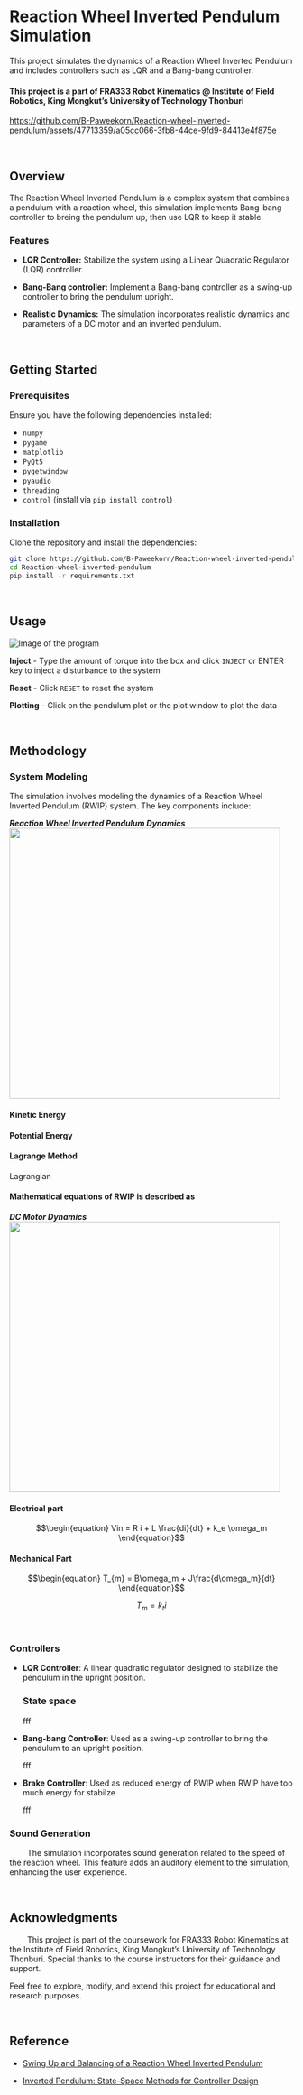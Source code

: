 # Reaction Wheel Inverted Pendulum Simulation

This project simulates the dynamics of a Reaction Wheel Inverted Pendulum and includes controllers such as LQR and a Bang-bang controller.

#### This project is a part of FRA333 Robot Kinematics @ Institute of Field Robotics, King Mongkut’s University of Technology Thonburi

https://github.com/B-Paweekorn/Reaction-wheel-inverted-pendulum/assets/47713359/a05cc066-3fb8-44ce-9fd9-84413e4f875e

<br>

## Overview

The Reaction Wheel Inverted Pendulum is a complex system that combines a pendulum with a reaction wheel, this simulation implements Bang-bang controller to breing the pendulum up, then use LQR to keep it stable.

### Features

- **LQR Controller:** Stabilize the system using a Linear Quadratic Regulator (LQR) controller.
  
- **Bang-Bang controller:** Implement a Bang-bang controller as a swing-up controller to bring the pendulum upright.

- **Realistic Dynamics:** The simulation incorporates realistic dynamics and parameters of a DC motor and an inverted pendulum.

<br>

## Getting Started

### Prerequisites

Ensure you have the following dependencies installed:

- `numpy`
- `pygame`
- `matplotlib`
- `PyQt5`
- `pygetwindow`
- `pyaudio`
- `threading`
- `control` (install via `pip install control`)

### Installation

Clone the repository and install the dependencies:

```bash
git clone https://github.com/B-Paweekorn/Reaction-wheel-inverted-pendulum.git
cd Reaction-wheel-inverted-pendulum
pip install -r requirements.txt
```

<br>

## Usage

![Image of the program](https://github.com/B-Paweekorn/Reaction-wheel-inverted-pendulum/assets/47713359/e2ff45d4-bfb2-4831-9ec9-334b88f8ff77)

**Inject** - Type the amount of torque into the box and click `INJECT` or ENTER key to inject a disturbance to the system

**Reset** - Click `RESET` to reset the system

**Plotting** - Click on the pendulum plot or the plot window to plot the data

<br>

## Methodology
### System Modeling

The simulation involves modeling the dynamics of a Reaction Wheel Inverted Pendulum (RWIP) system. The key components include:

***Reaction Wheel Inverted Pendulum Dynamics***
<br>
<img src="https://github.com/B-Paweekorn/Reaction-wheel-inverted-pendulum/assets/122732439/6c59b7a7-6aa7-4a73-b353-9e242e6aae1c" width="480">
#### Kinetic Energy

#### Potential Energy

#### Lagrange Method

Lagrangian

#### Mathematical equations of RWIP is described as


***DC Motor Dynamics***
<br>
<img src="https://github.com/B-Paweekorn/Reaction-wheel-inverted-pendulum/assets/122732439/482f83f0-a4d7-4a70-b65e-006408f06a36" width="480">

#### Electrical part
```math
\begin{equation}
Vin = R i + L \frac{di}{dt} + k_e \omega_m
\end{equation}
```
#### Mechanical Part
```math
\begin{equation}
T_{m} = B\omega_m + J\frac{d\omega_m}{dt}
\end{equation}
```

```math
\begin{equation}
T_{m} = k_t i
\end{equation}
```
<br>

### Controllers

- **LQR Controller**: A linear quadratic regulator designed to stabilize the pendulum in the upright position.

    ### State space ###

    fff

- **Bang-bang Controller**: Used as a swing-up controller to bring the pendulum to an upright position.

    fff

- **Brake Controller**: Used as reduced energy of RWIP when RWIP have too much energy for stabilze

    fff

### Sound Generation

&nbsp;&nbsp;&nbsp;&nbsp;&nbsp;&nbsp;&nbsp; The simulation incorporates sound generation related to the speed of the reaction wheel. This feature adds an auditory element to the simulation, enhancing the user experience.

<br>

## Acknowledgments

&nbsp;&nbsp;&nbsp;&nbsp;&nbsp;&nbsp;&nbsp; This project is part of the coursework for FRA333 Robot Kinematics at the Institute of Field Robotics, King Mongkut’s University of Technology Thonburi. Special thanks to the course instructors for their guidance and support.

Feel free to explore, modify, and extend this project for educational and research purposes.

<br>

## Reference

- [Swing Up and Balancing of a Reaction Wheel Inverted Pendulum](http://ise.ait.ac.th/wp-content/uploads/sites/57/2020/12/Swing-Up-and-Balancing-of-a-Reaction-Wheel-Inverted-Pendulum.pdf)

- [Inverted Pendulum: State-Space Methods for Controller Design](https://ctms.engin.umich.edu/CTMS/index.php?example=InvertedPendulum&section=ControlStateSpace)

